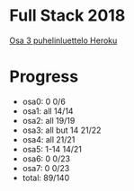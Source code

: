 # Full Stack 2018

[Osa 3 puhelinluettelo Heroku](https://osa3-puhelinluettelo.herokuapp.com/)

# Progress

+ osa0: 0				0/6
+ osa1: all			14/14
+ osa2: all			19/19
+ osa3: all but 14		21/22
+ osa4: all			21/21
+ osa5: 1-14			14/21
+ osa6: 0				0/23
+ osa7: 0				0/23
+ total: 				89/140
